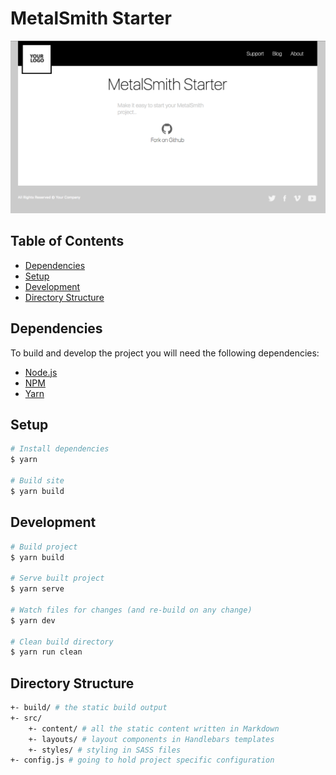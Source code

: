 # MetalSmith Starter

![Screenshot](./screenshot.png)

## Table of Contents
- [Dependencies](#dependencies)
- [Setup](#setup)
- [Development](#development)
- [Directory Structure](#directory-structure)

## Dependencies
To build and develop the project you will need the following dependencies:
- [Node.js](https://nodejs.org/en/)
- [NPM](https://www.npmjs.com/)
- [Yarn](https://yarnpkg.com/lang/en/)

## Setup
```bash
# Install dependencies
$ yarn

# Build site
$ yarn build
```

## Development
```bash
# Build project
$ yarn build

# Serve built project
$ yarn serve

# Watch files for changes (and re-build on any change)
$ yarn dev

# Clean build directory
$ yarn run clean
```

## Directory Structure
```bash
+- build/ # the static build output
+- src/
    +- content/ # all the static content written in Markdown
    +- layouts/ # layout components in Handlebars templates
    +- styles/ # styling in SASS files
+- config.js # going to hold project specific configuration
```
